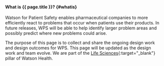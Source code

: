 #### What is {{ page.title }}? {#whatis}

Watson for Patient Safety enables pharmaceutical companies to more efficiently react to problems that occur when patients use their products. In future releases, WPS will be able to help identify larger problem areas and possibly predict where new problems could arise.

The purpose of this page is to collect and share the ongoing design work and design outcomes for WPS. This page will be updated as the design work and team evolve. We are part of the [Life Sciences](https://pages.github.ibm.com/Watson-Health/life-sciences/){:target="_blank"} pillar of Watson Health.
